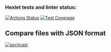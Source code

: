 ### Hexlet tests and linter status:
[![Actions Status](https://github.com/EJester21/frontend-bootcamp-project-46/workflows/hexlet-check/badge.svg)](https://github.com/EJester21/frontend-bootcamp-project-46/actions)
[![Test Coverage](https://api.codeclimate.com/v1/badges/72cf51e2738cb8440ffe/test_coverage)](https://codeclimate.com/github/EJester21/frontend-bootcamp-project-46/test_coverage)

## Compare files with JSON format
[![asciicast](https://asciinema.org/a/574479.svg)](https://asciinema.org/a/574479)